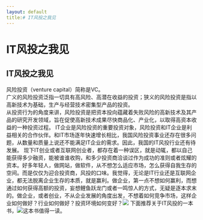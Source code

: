 ```yaml
---
layout: default
title:# IT风投之我见
---
```


# IT风投之我见

## IT风投之我见
风险投资（venture capital）简称是VC。  
广义的风险投资泛指一切具有高风险、高潜在收益的投资；狭义的风险投资是指以高新技术为基础，生产与经营技术密集型产品的投资。  
从投资行为的角度来讲，风险投资是把资本投向蕴藏着失败风险的高新技术及其产品的研究开发领域，旨在促使高新技术成果尽快商品化、产业化，以取得高资本收益的一种投资过程。
IT企业是风险投资的重要投资对象，风险投资和IT企业是利益相关的合作伙伴。和IT市场逐年快速增长相比，我国风险投资事业还存在很多问题，从数量和质量上说还不能满足IT企业的需求。因此，我国的IT风投行业还有待发展。
现下IT创业或者互联网创业者，都存在着一种误区，就是动辄，都以自己能获得多少融资，能被谁谁收购，和多少投资商洽谈过作为成功的准则或者炫耀的资本。好多年轻人，做网站，做软件，从不想怎么适应市场，怎么获得自我生存的空间。而是仅仅为迎合投资商，风投的口味。我觉得，无论是IT行业还是互联网企业，都无法脱离企业生存的本质，就是赢利。做企业，第一点不想如何赢利，而想通过如何获得高额的投资，妄想鲤鱼跃龙门或者一鸣惊人的方式，无疑是逐本求末的。做企业，或者创业，不从企业发展的角度出发，不想着如何竞争市场，这样企业如何做好？行业如何做好？投资环境如何变好？<img src="https://github.com/zkybob/zkybobhomework/blob/gh-pages/4f9620bd75e3f6a9.jpg?raw=true" />
下面推荐关于IT风投的一本书，<img src="https://github.com/zkybob/zkybobhomework/blob/gh-pages/e9af35e95eae5beb.jpg?raw=true" />这本书值得一读。